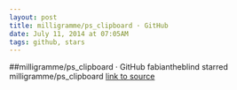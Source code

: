 ```yaml
---
layout: post
title: milligramme/ps_clipboard · GitHub
date: July 11, 2014 at 07:05AM
tags: github, stars
---
```

##milligramme/ps_clipboard · GitHub
fabiantheblind starred milligramme/ps_clipboard
[link to source](http://ift.tt/1ndhq42) 
